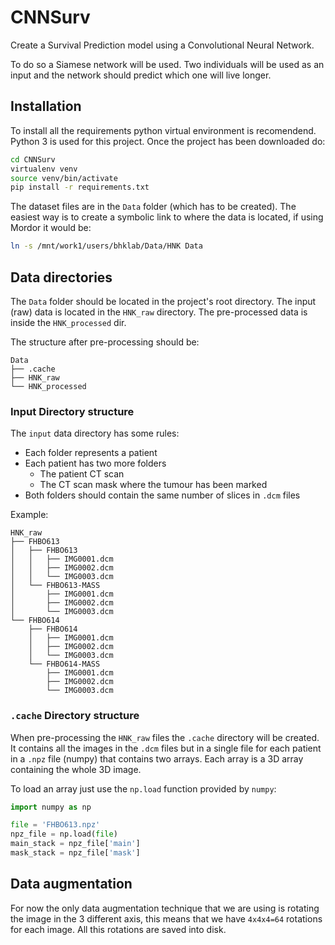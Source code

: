 # CNNSurv
Create a Survival Prediction model using a Convolutional Neural Network.

To do so a Siamese network will be used. Two individuals will be used as an input and the network
should predict which one will live longer.

## Installation

To install all the requirements python virtual environment is recomendend. Python 3 is used 
for this project. Once the project has been downloaded do:

```bash
cd CNNSurv
virtualenv venv
source venv/bin/activate
pip install -r requirements.txt
```

The dataset files are in the `Data` folder (which has to be created). The easiest way is to 
create a symbolic link to where the data is located, if using Mordor it would be:

```bash
ln -s /mnt/work1/users/bhklab/Data/HNK Data
```

## Data directories

The `Data` folder should be located in the project's root directory. The input (raw) data is
located in the `HNK_raw` directory. The pre-processed data is inside the `HNK_processed` dir.

The structure after pre-processing should be:

```
Data
├── .cache
├── HNK_raw
└── HNK_processed
```

### Input Directory structure

The `input` data directory has some rules:
 - Each folder represents a patient
 - Each patient has two more folders
   - The patient CT scan
   - The CT scan mask where the tumour has been marked
 - Both folders should contain the same number of slices in `.dcm` files

Example:
```
HNK_raw
├── FHBO613
│   ├── FHBO613
│   │   ├── IMG0001.dcm
│   │   ├── IMG0002.dcm
│   │   └── IMG0003.dcm
│   └── FHBO613-MASS
│       ├── IMG0001.dcm
│       ├── IMG0002.dcm
│       └── IMG0003.dcm
└── FHBO614
    ├── FHBO614
    │   ├── IMG0001.dcm
    │   ├── IMG0002.dcm
    │   └── IMG0003.dcm
    └── FHBO614-MASS
        ├── IMG0001.dcm
        ├── IMG0002.dcm
        └── IMG0003.dcm
``` 

### `.cache` Directory structure

When pre-processing the `HNK_raw` files the `.cache` directory will be created. It contains all the images
in the `.dcm` files but in a single file for each patient in a `.npz` file (numpy) that contains two arrays.
Each array is a 3D array containing the whole 3D image.

To load an array just use the `np.load` function provided by `numpy`:

```python
import numpy as np

file = 'FHBO613.npz'
npz_file = np.load(file)
main_stack = npz_file['main']
mask_stack = npz_file['mask']
```


## Data augmentation

For now the only data augmentation technique that we are using is rotating the image in the 3 different axis,
this means that we have `4x4x4=64` rotations for each image. All this rotations are saved into disk.
